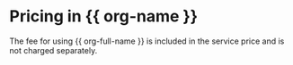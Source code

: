# Pricing in {{ org-name }}

The fee for using {{ org-full-name }} is included in the service price and is not charged separately.
